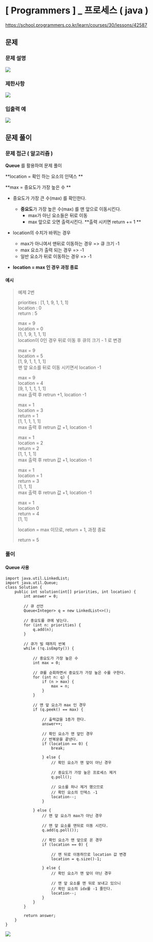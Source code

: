 # [ Programmers ] _ 프로세스 ( java )
https://school.programmers.co.kr/learn/courses/30/lessons/42587
## 문제 
### 문제 설명
![](https://i.imgur.com/THsLqyE.png)


### 제한사항
![](https://i.imgur.com/LuH5RBM.png)



### 입출력 예
![](https://i.imgur.com/Pw2VHMk.png)






## 문제 풀이

### 문제 접근 ( 알고리즘 )
**Queue** 를 활용하여 문제 풀이  
  
**location = 확인 하는 요소의 인덱스  **  

**max = 중요도가 가장 높은 수  **

- 중요도가 가장 큰 수(max) 를 확인한다.
    - **중요도**가 가장 높은 수(max) 를 맨 앞으로 이동시킨다.
        - max가 아닌 요소들은 뒤로 이동
        - max 앞으로 오면 출력시킨다. **출력 시키면 return += 1  **

- location의 수치가 바뀌는 경우
    - max가 아니여서 맨뒤로 이동하는 경우 => 큐 크기 -1
    - max 요소가 출력 되는 경우 => -1
    - 일반 요소가 뒤로 이동하는 경우 => -1  
          
- **location = max 인 경우 과정 종료**

	
#### 예시

> 예제 2번  
>  
>priorities : [1, 1, 9, 1, 1, 1]  
>location : 0  
>return : 5  
>
>max = 9  
location = 0  
[1, 1, 9, 1, 1, 1]  
location이 0인 경우 뒤로 이동 후 큐의 크기 - 1 로 변경  
>  
>max = 9  
>location = 5  
>[1, 9, 1, 1, 1, 1]  
>맨 앞 요소를 뒤로 이동 시키면서 location -1  
  >
>max = 9   
>location = 4  
>[9, 1, 1, 1, 1, 1]  
>max 출력 후 retrun +1, location -1  
>  
>max = 1  
>location = 3  
>return = 1  
>[1, 1, 1, 1, 1]  
>max 출력 후 retrun 값 +1, location -1  
  >
>max = 1  
>location = 2  
>return = 2  
>[1, 1, 1, 1]  
>max 출력 후 retrun 값 +1, location -1  
>  
>max = 1  
>location = 1  
>return = 3  
>[1, 1, 1]  
>max 출력 후 retrun 값 +1, location -1  
>  
>max = 1  
>location 0  
>return = 4  
>[1, 1]  
  >
>location = max 이므로, return + 1, 과정 종료  
  >
>return = 5




### 풀이
#### Queue 사용

```
import java.util.LinkedList;
import java.util.Queue;
class Solution {
    public int solution(int[] priorities, int location) {
        int answer = 0;

        // 큐 선언
        Queue<Integer> q = new LinkedList<>();

        // 중요도를 큐에 넣는다.
        for (int n: priorities) {
            q.add(n);
        }

        // 큐가 빌 때까지 반복
        while (!q.isEmpty()) {
        
			// 중요도가 가장 높은 수
            int max = 0;

            // 큐를 순회하면서 중요도가 가장 높은 수를 구한다.
            for (int n: q) {
                if (n > max) {
                    max = n;
                }
            }

            // 맨 앞 요소가 max 인 경우
            if (q.peek() == max) {

                // 출력값을 1증가 한다.
                answer++;

                // 확인 요소가 맨 앞인 경우
                // 반복문을 끝낸다.
                if (location == 0) {
                    break;

                } else {
                    // 확인 요소가 맨 앞이 아닌 경우

                    // 중요도가 가장 높은 프로세스 제거
                    q.poll();

                    // 요소를 하나 제거 했으므로
                    // 확인 요소의 인덱스 -1 
                    location--;
                }

            } else {
                // 맨 앞 요소가 max가 아닌 경우

                // 맨 앞 요소를 맨뒤로 이동 시킨다.
                q.add(q.poll());
                
                // 확인 요소가 맨 앞으로 온 경우 
                if (location == 0) {
                    
                    // 맨 뒤로 이동하므로 location 값 변경
                    location = q.size()-1;
                    
                } else {
                    // 확인 요소가 맨 앞이 아닌 경우
                    
                    // 맨 앞 요소를 맨 뒤로 보내고 있으니
                    // 확인 요소의 idx를 -1 줄인다.
                    location--;
                }
            }
        }

        return answer;
    }
}
```

![](https://i.imgur.com/EiINQEz.png)



